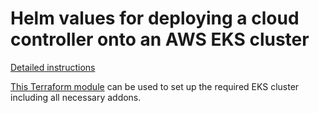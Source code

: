 # Helm values for deploying a cloud controller onto an AWS EKS cluster

[Detailed instructions](https://openwifi.tip.build/getting-started/controller-installation/aws-install)

[This Terraform module](https://github.com/Telecominfraproject/wlan-cloud-terraform/tree/master/aws-cloudsdk) can be used to set up the required EKS cluster including all necessary addons.
